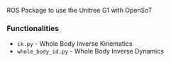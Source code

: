 ROS Package to use the Unitree G1 with OpenSoT

### Functionalities
- `ik.py` - Whole Body Inverse Kinematics
- `whole_body_id.py` - Whole Body Inverse Dynamics

